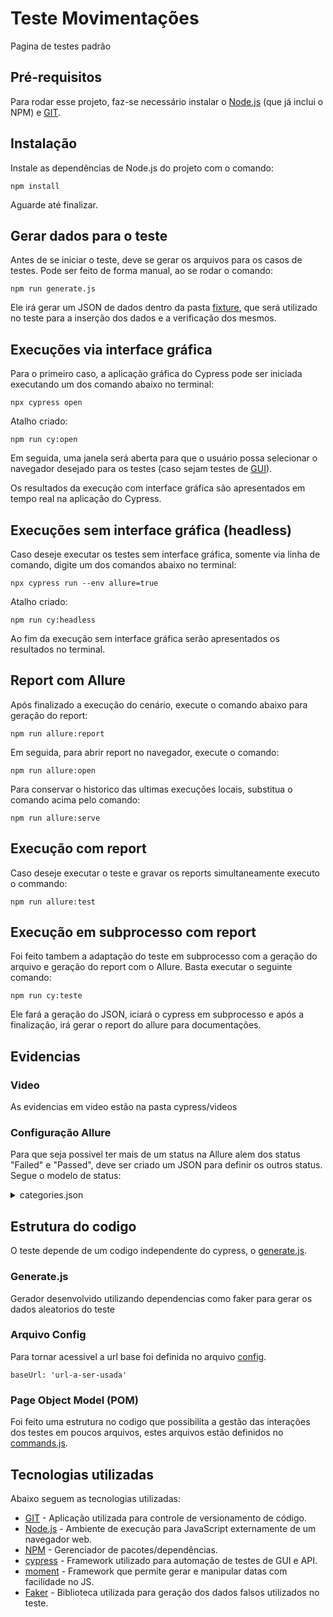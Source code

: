 # Teste Movimentações

Pagina de testes padrão

## Pré-requisitos

Para rodar esse projeto, faz-se necessário instalar o [Node.js](https://nodejs.org/en/download/) (que já inclui o NPM) e [GIT](https://git-scm.com/downloads).



## Instalação

Instale as dependências de Node.js do projeto com o comando:
```
npm install
```

Aguarde até finalizar.

## Gerar dados para o teste

Antes de se iniciar o teste, deve se gerar os arquivos para os casos de testes. Pode ser feito de forma manual, ao se rodar o comando:

```
npm run generate.js
```

Ele irá gerar um JSON de dados dentro da pasta [fixture](./cypress/fixtures/), que será utilizado no teste para a inserção dos dados e a verificação dos mesmos.


## Execuções via interface gráfica

Para o primeiro caso, a aplicação gráfica do Cypress pode ser iniciada executando um dos comando abaixo no terminal:

```
npx cypress open
```
Atalho criado:

```
npm run cy:open
```

Em seguida, uma janela será aberta para que o usuário possa selecionar o navegador desejado para os testes (caso sejam testes de [GUI](https://pt.wikipedia.org/wiki/Interface_gr%C3%A1fica_do_utilizador)). 

Os resultados da execução com interface gráfica são apresentados em tempo real na aplicação do Cypress.

## Execuções sem interface gráfica (headless)

Caso deseje executar os testes sem interface gráfica, somente via linha de comando, digite um dos comandos abaixo no terminal:

```
npx cypress run --env allure=true
```
Atalho criado:

```
npm run cy:headless
```

Ao fim da execução sem interface gráfica serão apresentados os resultados no terminal.

## Report com Allure

Após finalizado a execução do cenário, execute o comando abaixo para geração do report:

```
npm run allure:report
```
Em seguida, para abrir report no navegador, execute o comando:

```
npm run allure:open
```
Para conservar o historico das ultimas execuções locais, substitua o comando acima pelo comando:

```
npm run allure:serve
```

## Execução com report

Caso deseje executar o teste e gravar os reports simultaneamente executo o commando:
```
npm run allure:test
``` 

## Execução em subprocesso com report

Foi feito tambem a adaptação do teste em subprocesso com a geração do arquivo e geração do report com o Allure.
Basta executar o seguinte comando:

```
npm run cy:teste
```

Ele fará a geração do JSON, iciará o cypress em subprocesso e após a finalização, irá gerar o report do allure para documentações.

## Evidencias

### Video
As evidencias em video estão na pasta cypress/videos

### Configuração Allure
Para que seja possivel ter mais de um status na Allure alem dos status "Failed" e "Passed", deve ser criado um JSON para definir os outros status. Segue o modelo de status:

<details><summary>categories.json</summary>

```
[
    {
        "name": "Ignored tests",
        "matchedStatuses": ["skipped"]
    },
    {
        "name": "Infrastructure problems",
        "matchedStatuses": ["broken", "failed"],
        "messageRegex": ".*bye-bye.*"
    },
    {
        "name": "Outdated tests",
        "matchedStatuses": ["broken"],
        "traceRegex": ".*FileNotFoundException.*"
    },
    {
        "name": "Product defects",
        "matchedStatuses": ["failed"]
    },
    {
        "name": "Test defects",
        "matchedStatuses": ["broken"]
    }
]
```

</details>

## Estrutura do codigo

O teste depende de um codigo independente do cypress, o [generate.js](generate.js).
### Generate.js

Gerador desenvolvido utilizando dependencias como faker para gerar os dados aleatorios do teste

### Arquivo Config

Para tornar acessivel a url base foi definida no arquivo [config](Node/cypress.config.js).
```
baseUrl: 'url-a-ser-usada'
```

### Page Object Model (POM)

Foi feito uma estrutura no codigo que possibilita a gestão das interações dos testes em poucos arquivos, estes arquivos estão definidos no [commands.js](Node/cypress/support/commands.js).

## Tecnologias utilizadas

Abaixo seguem as tecnologias utilizadas:

* [GIT](https://git-scm.com/) - Aplicação utilizada para controle de versionamento de código.
* [Node.js](https://nodejs.org/en/) - Ambiente de execução para JavaScript externamente de um navegador web.
* [NPM](https://www.npmjs.com/) - Gerenciador de pacotes/dependências.
* [cypress](https://www.cypress.io/) - Framework utilizado para automação de testes de GUI e API.
* [moment](https://momentjs.com/) - Framework que permite gerar e manipular datas com facilidade no JS.
* [Faker](https://www.npmjs.com/package/@faker-js/faker) - Biblioteca utilizada para geração dos dados falsos utilizados no teste.